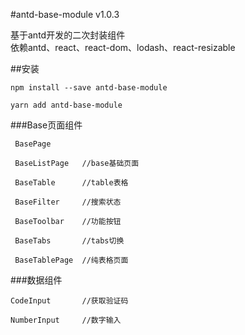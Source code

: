 #antd-base-module v1.0.3  

基于antd开发的二次封装组件  
依赖antd、react、react-dom、lodash、react-resizable

##安装  

```  
npm install --save antd-base-module 

yarn add antd-base-module  

```

###Base页面组件

```
 BasePage

 BaseListPage   //base基础页面

 BaseTable      //table表格

 BaseFilter     //搜索状态

 BaseToolbar    //功能按钮

 BaseTabs       //tabs切换

 BaseTablePage  //纯表格页面

```

###数据组件

```
CodeInput       //获取验证码

NumberInput     //数字输入
```
